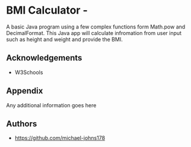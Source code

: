 # BMI Calculator  - 

A basic Java program using a few complex functions form Math.pow and DecimalFormat. This Java app will calculate infromation from user input such as height and weight and provide the BMI. 

## Acknowledgements
 

- W3Schools
## Appendix

Any additional information goes here


## Authors

- https://github.com/michael-johns178







